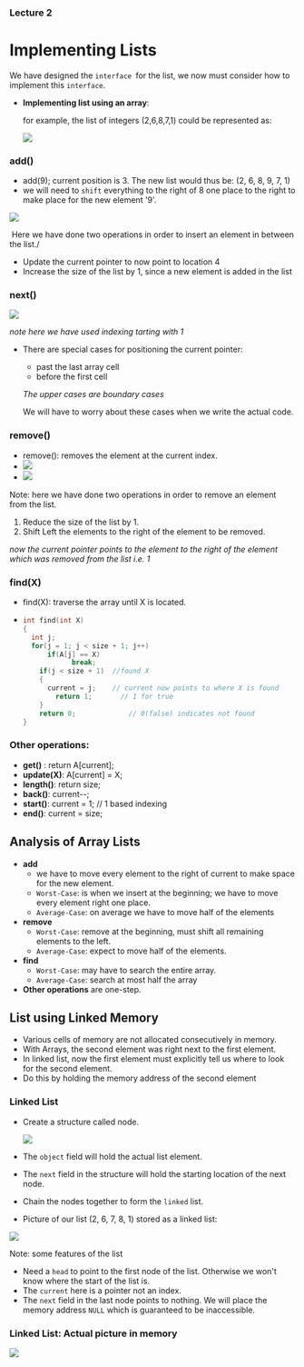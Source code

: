 ### Lecture 2

# Implementing Lists

We have designed the `interface `for the list, we now must consider how to implement this `interface`.

- __Implementing list using an array__:

  for example, the list of integers (2,6,8,7,1) could be represented as:

  ![](https://imgur.com/Dwn44N9.png)

### add()	

- add(9); current position is 3. The new list would thus be: (2, 6, 8, 9, 7, 1)
- we will need to `shift` everything to the right of 8 one place to the right to make place for the new element '9'.

![](https://imgur.com/CuD4XDx.png)

​	Here we have done two operations in order to insert an element in between the list./

- Update the current pointer to now point to location 4
- Increase the size of the list by 1, since a new element is added in the list

### next()

![](https://imgur.com/MyQgx4G.png)

_note here we have used indexing tarting with 1_

- There are special cases for positioning the current pointer:

  - past the last array cell
  - before the first cell

  _The upper cases are boundary cases_

  We will have to worry about these cases when we write the actual code.

### remove()

- remove(): removes the element at the current index.
- ![](https://imgur.com/smQoOv5.png)
- ![](https://imgur.com/VASKscp.png)

Note: here we have done two operations in order to remove an element from the list.

1. Reduce the size of the list by 1.
2. Shift Left the elements to the right of the element to be removed.

_now the current pointer points to the element to the right of the element which was removed from the list i.e. 1_

### find(X)

- find(X): traverse the array until X is located.

- ```c++
  int find(int X)
  {
  	int j;
  	for(j = 1; j < size + 1; j++)
  		if(A[j] == X) 
              break;
      if(j < size + 1)	//found X
      {
      	current = j;    // current now points to where X is found
          return 1;       // 1 for true
      }
      return 0; 			// 0(false) indicates not found
  }
  ```

### Other operations:

- **get()** : return A[current];
- **update(X)**: A[current] = X;
- **length()**: return size;
- **back()**: current--;
- **start()**: current = 1;  // 1 based indexing 
- **end()**: current = size;



## Analysis of Array Lists

- **add**
  - we have to move every element to the right of current to make space for the new element.
  - `Worst-Case`: is when we insert at the beginning; we have to move every element right one place.
  - `Average-Case`: on average we have to move half of the elements
- __remove__
  - `Worst-Case`: remove at the beginning, must shift all remaining elements to the left.
  - `Average-Case`: expect to move half of the elements.
- __find__
  - `Worst-Case`: may have to search the entire array.
  - `Average-Case`: search at most half the array
- __Other operations__ are one-step.



## List using Linked Memory

- Various cells of memory are not allocated consecutively in memory.
- With Arrays, the second element was right next to the first element.
- In linked list, now the first element must explicitly tell us where to look for the second element.
- Do this by holding the memory address of the second element



### Linked List

- Create a structure called node.

  ![](https://imgur.com/3vMZZlW.png)

  

- The `object` field will hold the actual list element.

- The `next` field in the structure will hold the starting location of the next node.

- Chain the nodes together to form the `linked` list.

- Picture of our list (2, 6, 7, 8, 1) stored as a linked list:



![](https://imgur.com/Jevl9rb.png)

Note: some features of the list

- Need a `head` to point to the first node of the list. Otherwise we won't know where the start of the list is.
- The `current` here is a pointer not an index.
- The `next` field in the last node points to nothing. We will place the memory address `NULL` which is guaranteed to be inaccessible. 



### Linked List: Actual picture in memory

![](https://imgur.com/D0G7o3x.png)





